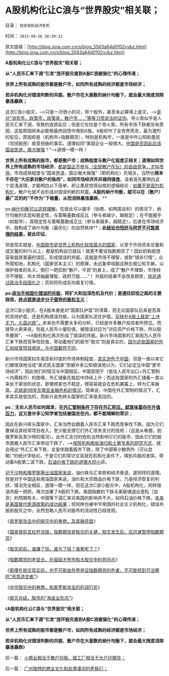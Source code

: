 # A股机构化让C浪与“世界股灾”相关联；

目录： `投资投机经济危机` 

时间： `2015-08-26 20:39:12` 

原文链接：[http://blog.sina.com.cn/s/blog_5563a64d0102vvbz.html](http://blog.sina.com.cn/s/blog_5563a64d0102vvbz.html)

**A股机构化让C浪与“世界股灾”相关联；**

**从“人民币汇率下调”引发“连环股灾直到A股C浪被强化”的心理传递；**

**世界上所有成熟的股市都是散户市，如同所有成熟的经济都是市场经济；**

**若非机构化对错误判断的共振，散户市在大基数的纳什均衡下，就会最大限度消除暴涨暴跌；**

这次C浪小股灾，——>只是一次很小的灾，除个股外，甚至未必算得上是灾，——>[是对“消息市，政策市，政策底，散户市……”等等习惯说法的证伪](../../../2014/4/11/“机构主力”“政策市”的一系列真相和逻辑先验.md)。导火索似乎是人民币汇率下调，导致的连锁反应；但是它仅仅是个导火索，所有市场下跌都另有原因，这些原因却未必能够最终回馈作用到A股。A股却作了全世界而言，最为激烈的反应，原因却是（机构市+指数期货），特别是机构市，一直是中外公知和愚民（包括股民）故意扭曲的事实。道理如同“美国企业一般很大，[中国是否因此应该国进民退，做大做强](../../../2009/7/22/国企是否造大造强的内宅英雄.md)？”——>道理一模一样！

**世界上所有成熟的股市，都是散户市；成熟程度与散户化程度正相关；道理如同世界上所有成熟的市场经济**，[都是国企不参与（全部散户在玩）的自由竞争，才叫市场](../../../2009/7/19/为什么中国市场经济一直不能去特权化？？.md)，市场成熟程度与“国进民退，国企做大做强”（即机构化）负相关。当然也**根本不存在“大庄家对散户的鱼肉”，如同市场经济并非弱肉强食**。读者首先要明白这个显浅道理，才能明白以下简单，却让愚民觉得出格的逻辑结论：[如果不是因为机构化](../../../2014/4/10/优先股政策出台的A股舞台布景解读；.md)，散户化就不会形成对错误判断的共震，**A股的纳什均衡，就可以在（散户）最广泛的的“不作为”下缩量，从而消除暴涨暴跌**。**

ps:[纳什均衡可以这样理解](../../../2011/10/24/新制度学派滥用数学，依赖于虚构的假设.md)，在彼此可以握手（协商，如两国谈判）的情况下，纳什均衡的实现和稳定性，与策略基数成反比（参与者越少，越稳定）；在不能握手（如股市），其稳定性与策略基数成正比（参与者越多，越稳定）。后者在市场经济中，就构成了纳什均衡（最优化）的自然秩序**；**此[结论也恰好与阿罗不可能原理的结果](../../../2012/10/22/公有制民主中“个人没有意义”的集体主义的“愚民”.md)，彼此印证**。

但是现实就是，[中国股市是世界上机构化程度最大的国家](../../../2011/9/15/股市连赌场都不如，实体经济连股市都不如.md)，以至于市场资金总量和成交量的80%以上，都是机构自已就玩！就更不要说指数期货了！因此机构就很容易就其普遍的误区，形成错误的共振，这就是市场不理智，或称“错杀行情”。众所周知地，机构化（国家资本主义）的原罪，永远象李晓鹏这种左棍公知手腕，以保护弱者的名义，倒打一耙扣到“散户，平民”的身上，成了“散户不理智，市场经济不理智，伟大领袖最理智，政府万能……”！
共振的结果不会改变趋势，[除非通过政治手段固化之](../../../2009/5/1/赌场必杀技，市场计划经济行政干预之自欺欺人.md)；否则将形成反向报复行情。

**ps:[政治手段固化错误的共振](../../../2009/5/1/人定胜天？马列唯心信仰对客观规律干预冲动.md)，将扩大和加深危机及代价；是通往奴役之路的主要路径，[终点就是进步分子倡导的极权主义](../../../2015/1/9/通往极权主义的崇高本意，坚定的信仰，激励的机制.md)**；

这次C浪小股灾，在A股本身是对“国家队护盘”的清算，而无论国家队后来是否真的坚持护盘，还是机构错误共振，以为国家队还在护盘。[反映在A股上就是“上冲无力，久盘必跌”，](../../../2009/12/16/流动性定律解释“久盘必跌”.md)本来也不需要太多的分析，已经是许多散户投资者所预见。而就导火索来说，则是人民币小量贬值，被错误对应为“对应资产价格下跌，所以股市要跌”，——>A股机构化再次形成了错误的共振。新兴市场国家的汇率因为人民币汇率下跌而竞争性贬值，带动着他们的股市“股灾”则是真实的，[因为这些国家的外汇和经常项目顺逆，与中国截然不同](../../../2009/4/29/98金融危机教训：高估汇率民众可以得益吗？.md)。

新兴市场国家如东南亚和印度的市场体制程度，[其实逊色于中国](../../../2011/8/13/中国在世界上相对民主和开明.md)，但是一直以来它们被错误地当成“美式民主国家”而被许多公知错误地以为，它们必定比中国“更市场经济”，因此他们的情况与中国相反。中国受困于（低估人民币出口+外汇管制＝内需耗尽）的困境，外汇储备在尴尬中持续上升；而这些国家的外汇储备一直以来处于紧张的状态，即便顺差也不稳定，很容易就会在危机暴露上，转为汇率崩盘。[这就是98年东南亚金融危机的情况](../../../2009/4/29/98东南亚金融危机欧美国际资本赚钱了吗.md)。简单说，中国在外汇管制的情况下，汇率其实是低估的，而新兴金色砖头国家的汇率是高估的。

**ps：无论人民币如何超发，[在外汇管制条件下存在外汇积压，就意味着存在升值压力](../../../2011/8/12/只有人民币升值才符合中国利益！.md)，这又是许多公知学者包括谢国忠在内，都不能理解的常识**；

因此在新兴砖头国家中，汇率当然会跟着人民币汇率下跌而竞争性下跌。因为它们要保证其经常项目收入，至少能支撑它们外汇债务支付的信用；（这是从希腊，到俄罗斯及至沙特的情况）。此外汇支付的危机当然影响它们的股市，因此它们的股市就被人民币汇率带动下跌了，——>[按照机构那些海归和土鳖专家的研究方式](../../../2011/2/8/为什么引入数学的“经济学”都是伪科学？.md)，就会得出“外汇汇率下跌，总是伴随着股市下跌，除了中国等少数例外（可以忽略）”的统计学结论。于是它们的常识文盲就在机构化条件下，得到共振的发挥，带动着A股第二波下跌。[石油价格下跌的道理大同小](../../../2012/5/23/石油危机发横财，延误了苏联改革而灭亡.md)异。

[对于沙特和俄罗斯等出油国家来说](../../../2012/5/23/苏联的经济模式与阿拉伯产油国和伊朗.md)，油价跌与汇率跌和经济衰退，是同样的道理。但是对于中国这些用油国家来说，油价和大宗商品价格下跌，乃是经济恢复的利好。情况完全相反，道理一模一样。但在这次C浪小股灾中，A股机构化，同样错误共振一把抓，再次加重了A股的下跌。美国指数的下跌与美联储退出宽松（加息）的预期有关，中国等下调汇率对美国的影响并不大，如同石油价格下跌，[本来是美国替代能源政策的成功结果](../../../2008/12/5/土地就是能源，生物能源可能性意味深长.md)；但同样也被中华帝国的社会主义机构化，错误共振到股灾之中，全然忽略人民币对股市的流动性已经改观。

《[索罗斯攻击中的股灾中的券商，及其融资盘](../../../2015/7/14/索罗斯攻击模式中的券商，及其融资盘；.md)》

《[国家提前去杠杆没错，指数期货是股灾的关键，股灾发生后，应迅速暂停指数期货](../../../2015/7/15/国家提前去杠杆没错，救市方式还有可改进之处；.md)》

《[股灾前后，谁赚了钱，谁亏了钱？谁套牢了？](../../../2015/7/16/股灾前后，谁赚了钱，谁亏了钱？谁套牢了？.md)》

《[指数期货的老鼠仓，在超级大熊市和大股灾中的共同点](../../../2015/7/17/指数期货的老鼠仓，在超级大熊市和大股灾中的共同点；.md)》

《[即便在股灾现实前，也不可能由外界举证指数期货的危害，不可能抓到可治罪的“恶意造空者”](../../../2015/7/18/为什么不可能监管指数期货，不可能“严惩恶意做空”？.md)》

《[中华股灾中的券商，和索罗斯攻击的利润打折](../../../2015/7/19/中华股灾中的券商，和索罗斯攻击的利润打折，最佳恐慌的边际.md)》

《[股灾总结，股市的“淘金业形态”](../../../2015/7/20/股灾总结，股市的“淘金业形态”;.md)》

《**A股机构化让C浪与“世界股灾”相关联；**

**从“人民币汇率下调”引发“连环股灾直到A股C浪被强化”的心理传递；**

**世界上所有成熟的股市都是散户市，如同所有成熟的经济都是市场经济；**

**若非机构化对错误判断的共振，散户市在大基数的纳什均衡下，就会最大限度消除暴涨暴跌**》

前一篇： [小商业相当于散户炒股，做工厂相当于大户炒期货；](../../../2015/8/28/小商业相当于散户炒股，做工厂相当于大户炒期货；.md)

后一篇： [广州独特的商业文化和处境凄凉的老板们；](../../../2015/8/5/广州独特的商业文化和处境凄凉的老板们；.md)

